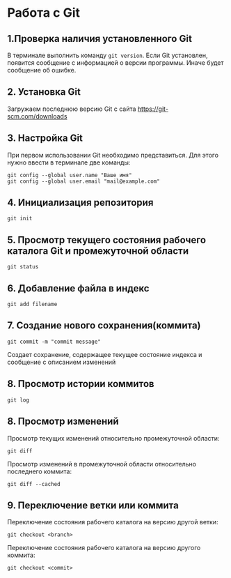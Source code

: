 # Работа с Git

## 1.Проверка наличия установленного Git

В терминале выполнить команду `git version`. 
Если Git установлен, появится сообщение с информацией о версии программы. Иначе будет сообщение об ошибке.

## 2. Установка Git
Загружаем последнюю версию Git с сайта https://git-scm.com/downloads

## 3. Настройка Git
При первом использовании Git необходимо представиться. Для этого нужно ввести в терминале две команды: 
```
git config --global user.name "Ваше имя"
git config --global user.email "mail@example.com"
```

## 4. Инициализация репозитория
```
git init
```

## 5. Просмотр текущего состояния рабочего каталога Git и промежуточной области
```
git status
```

## 6. Добавление файла в индекс
```
git add filename
```

## 7. Создание нового сохранения(коммита)
```
git commit -m "commit message"
```
Создает сохранение, содержащее текущее состояние индекса и сообщение с описанием изменений

## 8. Просмотр истории коммитов
```
git log
```

## 8. Просмотр изменений

Просмотр текущих изменений относительно промежуточной области:
```
git diff
```

Просмотр изменений в промежуточной области относительно последнего коммита:
```
git diff --cached
```

## 9. Переключение ветки или коммита

Переключение состояния рабочего каталога на версию другой ветки:
```
git checkout <branch>
```

Переключение состояния рабочего каталога на версию другого коммита:
```
git checkout <commit>
```
